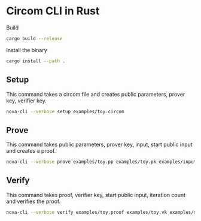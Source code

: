 # Circom CLI in Rust

Build

```sh
cargo build --release
```

Install the binary

```sh
cargo install --path .
```

## Setup

This command takes a circom file and creates public parameters, prover key, verifier key.

```sh
nova-cli --verbose setup examples/toy.circom
```

## Prove

This command takes public parameters, prover key, input, start public input and creates a proof.

```sh
nova-cli --verbose prove examples/toy.pp examples/toy.pk examples/input.json examples/start_input.json
```

## Verify

This command takes proof, verifier key, start public input, iteration count and verifies the proof.

```sh
nova-cli --verbose verify examples/toy.proof examples/toy.vk examples/start_input.json 5
```


